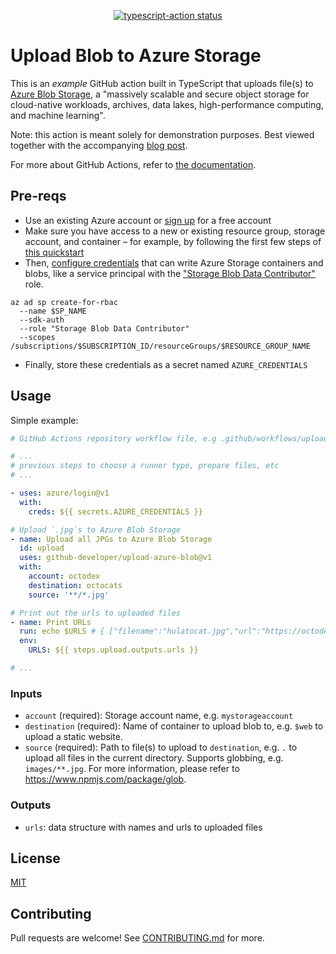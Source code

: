 <p align="center">
  <a href="https://github.com/github-developer/upload-azure-blob/actions"><img alt="typescript-action status" src="https://github.com/github-developer/upload-azure-blob/workflows/build-test/badge.svg"></a>
</p>

# Upload Blob to Azure Storage

This is an _example_ GitHub action built in TypeScript that uploads file(s) to [Azure Blob Storage](https://azure.microsoft.com/en-us/services/storage/blobs/), a "massively scalable and secure object storage for cloud-native workloads, archives, data lakes, high-performance computing, and machine learning".

Note: this action is meant solely for demonstration purposes. Best viewed together with the accompanying [blog post](TODO).

For more about GitHub Actions, refer to [the documentation](https://docs.github.com/en/actions/creating-actions).

## Pre-reqs

- Use an existing Azure account or [sign up](https://azure.microsoft.com/free/?WT.mc_id=A261C142F) for a free account
- Make sure you have access to a new or existing resource group, storage account, and container – for example, by following the first few steps of [this quickstart](https://docs.microsoft.com/en-us/azure/storage/blobs/storage-quickstart-blobs-cli)
- Then, [configure credentials](https://github.com/Azure/login#configure-deployment-credentials) that can write Azure Storage containers and blobs, like a service principal with the ["Storage Blob Data Contributor"](https://docs.microsoft.com/en-us/azure/role-based-access-control/built-in-roles#storage-blob-data-contributor) role.
```
az ad sp create-for-rbac 
  --name $SP_NAME
  --sdk-auth
  --role "Storage Blob Data Contributor"
  --scopes /subscriptions/$SUBSCRIPTION_ID/resourceGroups/$RESOURCE_GROUP_NAME
```
- Finally, store these credentials as a secret named `AZURE_CREDENTIALS`

## Usage

Simple example:

```yml
# GitHub Actions repository workflow file, e.g .github/workflows/upload.yml

# ...
# previous steps to choose a runner type, prepare files, etc
# ...

- uses: azure/login@v1
  with:
    creds: ${{ secrets.AZURE_CREDENTIALS }}

# Upload `.jpg`s to Azure Blob Storage
- name: Upload all JPGs to Azure Blob Storage
  id: upload
  uses: github-developer/upload-azure-blob@v1
  with:
    account: octodex
    destination: octocats
    source: '**/*.jpg'

# Print out the urls to uploaded files
- name: Print URLs
  run: echo $URLS # { ["filename":"hulatocat.jpg","url":"https://octodex.blob.core.windows.net/octocats/hulatocat.jpg"] }
  env:
    URLS: ${{ steps.upload.outputs.urls }}

# ...
```

### Inputs

- `account` (required): Storage account name, e.g. `mystorageaccount`
- `destination` (required): Name of container to upload blob to, e.g. `$web` to upload a static website.
- `source` (required): Path to file(s) to upload to `destination`, e.g. `.` to upload all files in the current directory. Supports globbing, e.g. `images/**.jpg`. For more information, please refer to https://www.npmjs.com/package/glob.

### Outputs

- `urls`: data structure with names and urls to uploaded files

## License

[MIT](LICENSE)

## Contributing

Pull requests are welcome! See [CONTRIBUTING.md](CONTRIBUTING.md) for more.
